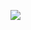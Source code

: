 ![](https://cataas.com/cat/says/Welcome%20to%20my%20github%20profile!%0ARefresh%20the%20page%20to%20see%20a%20new%20cat!)
